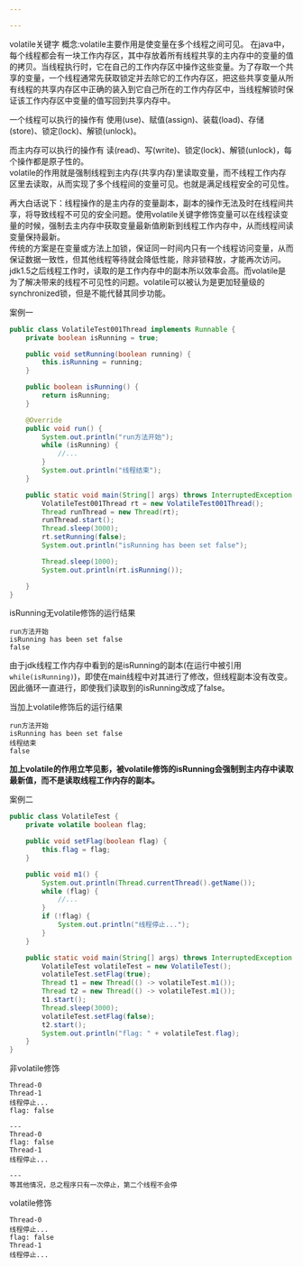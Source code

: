 ```yaml
---

---
```


volatile关键字
概念:volatile主要作用是使变量在多个线程之间可见。
在java中，每个线程都会有一块工作内存区，其中存放着所有线程共享的主内存中的变量的值的拷贝。当线程执行时，它在自己的工作内存区中操作这些变量。为了存取一个共享的变量，一个线程通常先获取锁定并去除它的工作内存区，把这些共享变量从所有线程的共享内存区中正确的装入到它自己所在的工作内存区中，当线程解锁时保证该工作内存区中变量的值写回到共享内存中。

一个线程可以执行的操作有 使用(use)、赋值(assign)、装载(load)、存储(store)、锁定(lock)、解锁(unlock)。  

而主内存可以执行的操作有 读(read)、写(write)、锁定(lock)、解锁(unlock)，每个操作都是原子性的。  
volatile的作用就是强制线程到主内存(共享内存)里读取变量，而不线程工作内存区里去读取，从而实现了多个线程间的变量可见。也就是满足线程安全的可见性。

再大白话说下：线程操作的是主内存的变量副本，副本的操作无法及时在线程间共享，将导致线程不可见的安全问题。使用volatile关键字修饰变量可以在线程读变量的时候，强制去主内存中获取变量最新值刷新到线程工作内存中，从而线程间读变量保持最新。  
传统的方案是在变量或方法上加锁，保证同一时间内只有一个线程访问变量，从而保证数据一致性，但其他线程等待就会降低性能，除非锁释放，才能再次访问。
jdk1.5之后线程工作时，读取的是工作内存中的副本所以效率会高。而volatile是为了解决带来的线程不可见性的问题。volatile可以被认为是更加轻量级的synchronized锁，但是不能代替其同步功能。  

案例一
```java
public class VolatileTest001Thread implements Runnable {
    private boolean isRunning = true;

    public void setRunning(boolean running) {
        this.isRunning = running;
    }

    public boolean isRunning() {
        return isRunning;
    }

    @Override
    public void run() {
        System.out.println("run方法开始");
        while (isRunning) {
            //...
        }
        System.out.println("线程结束");
    }

    public static void main(String[] args) throws InterruptedException {
        VolatileTest001Thread rt = new VolatileTest001Thread();
        Thread runThread = new Thread(rt);
        runThread.start();
        Thread.sleep(3000);
        rt.setRunning(false);
        System.out.println("isRunning has been set false");

        Thread.sleep(1000);
        System.out.println(rt.isRunning());

    }
}
```
isRunning无volatile修饰的运行结果
```
run方法开始
isRunning has been set false
false
```
由于jdk线程工作内存中看到的是isRunning的副本(在运行中被引用`while(isRunning)`)，即使在main线程中对其进行了修改，但线程副本没有改变。因此循环一直进行，即使我们读取到的isRunning改成了false。

当加上volatile修饰后的运行结果
```
run方法开始
isRunning has been set false
线程结束
false
```
**加上volatile的作用立竿见影，被volatile修饰的isRunning会强制到主内存中读取最新值，而不是读取线程工作内存的副本。**

案例二
```java
public class VolatileTest {
    private volatile boolean flag;

    public void setFlag(boolean flag) {
        this.flag = flag;
    }

    public void m1() {
        System.out.println(Thread.currentThread().getName());
        while (flag) {
            //...
        }
        if (!flag) {
            System.out.println("线程停止...");
        }
    }

    public static void main(String[] args) throws InterruptedException {
        VolatileTest volatileTest = new VolatileTest();
        volatileTest.setFlag(true);
        Thread t1 = new Thread(() -> volatileTest.m1());
        Thread t2 = new Thread(() -> volatileTest.m1());
        t1.start();
        Thread.sleep(3000);
        volatileTest.setFlag(false);
        t2.start();
        System.out.println("flag: " + volatileTest.flag);
    }
}
```

非volatile修饰
```
Thread-0
Thread-1
线程停止...
flag: false

---
Thread-0
flag: false
Thread-1
线程停止...

---
等其他情况，总之程序只有一次停止，第二个线程不会停
```

volatile修饰
```
Thread-0
线程停止...
flag: false
Thread-1
线程停止...
```
